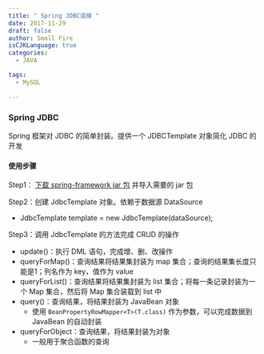 ```yaml
---
title: " Spring JDBC连接 "
date: 2017-11-29
draft: false
author: Small Fire
isCJKLanguage: true
categories: 
  - JAVA

tags: 
  - MySQL

---
```


### Spring JDBC

Spring 框架对 JDBC 的简单封装。提供一个 JDBCTemplate 对象简化 JDBC 的开发

#### 使用步骤

Step1： [下载 spring-framework jar 包](https://repo.spring.io/webapp/#/artifacts/browse/tree/General/libs-release-local/org/springframework/spring) 并导入需要的 jar 包

Step2：创建 JdbcTemplate 对象。依赖于数据源 DataSource

- JdbcTemplate template = new JdbcTemplate(dataSource);

Step3：调用 JdbcTemplate 的方法完成 CRUD 的操作

- update()：执行 DML 语句，完成增、删、改操作
- queryForMap()：查询结果将结果集封装为 map 集合；查询的结果集长度只能是1；列名作为 key，值作为 value
- queryForList()：查询结果将结果集封装为 list 集合；将每一条记录封装为一个 Map 集合，然后将 Map 集合装载到 list 中
- query()：查询结果，将结果封装为 JavaBean 对象
  - 使用 `BeanPropertyRowMapper<T>(T.class)` 作为参数，可以完成数据到 JavaBean 的自动封装
- queryForObject：查询结果，将结果封装为对象
  - 一般用于聚合函数的查询

